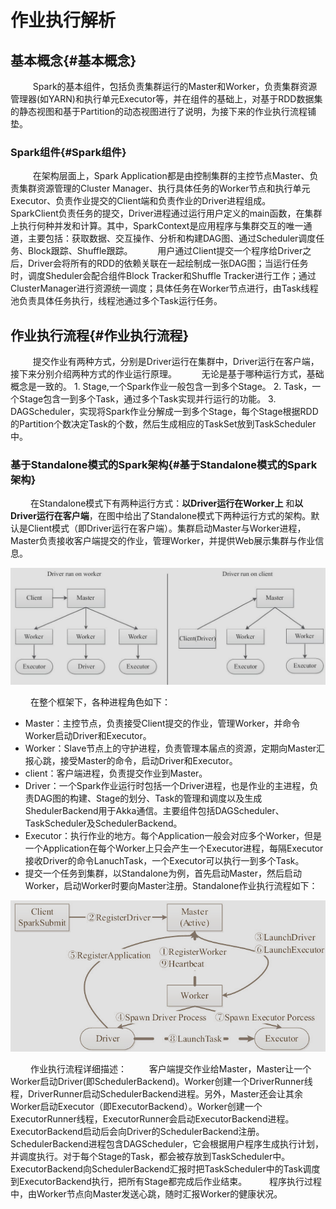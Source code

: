# 作业执行解析

## 基本概念{#基本概念}
&nbsp;　　 Spark的基本组件，包括负责集群运行的Master和Worker，负责集群资源管理器(如YARN)和执行单元Executor等，并在组件的基础上，对基于RDD数据集的静态视图和基于Partition的动态视图进行了说明，为接下来的作业执行流程铺垫。
### Spark组件{#Spark组件}
&nbsp;　　 在架构层面上，Spark Application都是由控制集群的主控节点Master、负责集群资源管理的Cluster Manager、执行具体任务的Worker节点和执行单元Executor、负责作业提交的Client端和负责作业的Driver进程组成。
&nbsp;　　 SparkClient负责任务的提交，Driver进程通过运行用户定义的main函数，在集群上执行何种并发和计算。其中，SparkContext是应用程序与集群交互的唯一通道，主要包括：获取数据、交互操作、分析和构建DAG图、通过Scheduler调度任务、Block跟踪、Shuffle跟踪。
&nbsp;　　 用户通过Client提交一个程序给Driver之后，Driver会将所有的RDD的依赖关联在一起绘制成一张DAG图；当运行任务时，调度Sheduler会配合组件Block Tracker和Shuffle Tracker进行工作；通过ClusterManager进行资源统一调度；具体任务在Worker节点进行，由Task线程池负责具体任务执行，线程池通过多个Task运行任务。
## 作业执行流程{#作业执行流程}
&nbsp;　　 提交作业有两种方式，分别是Driver运行在集群中，Driver运行在客户端，接下来分别介绍两种方式的作业运行原理。
&nbsp;　　 无论是基于哪种运行方式，基础概念是一致的。
      1. Stage,一个Spark作业一般包含一到多个Stage。
      2. Task，一个Stage包含一到多个Task，通过多个Task实现并行运行的功能。
      3. DAGScheduler，实现将Spark作业分解成一到多个Stage，每个Stage根据RDD的Partition个数决定Task的个数，然后生成相应的TaskSet放到TaskScheduler中。
### 基于Standalone模式的Spark架构{#基于Standalone模式的Spark架构}
&nbsp;　　在Standalone模式下有两种运行方式：**以Driver运行在Worker上** 和**以Driver运行在客户端**，在图中给出了Standalone模式下两种运行方式的架构。默认是Client模式（即Driver运行在客户端）。集群启动Master与Worker进程，Master负责接收客户端提交的作业，管理Worker，并提供Web展示集群与作业信息。

![](./img/spark_stand_alone.png)

&nbsp;　　在整个框架下，各种进程角色如下：
* Master：主控节点，负责接受Client提交的作业，管理Worker，并命令Worker启动Driver和Executor。
* Worker：Slave节点上的守护进程，负责管理本届点的资源，定期向Master汇报心跳，接受Master的命令，启动Driver和Executor。
* client：客户端进程，负责提交作业到Master。
* Driver：一个Spark作业运行时包括一个Driver进程，也是作业的主进程，负责DAG图的构建、Stage的划分、Task的管理和调度以及生成ShedulerBackend用于Akka通信。主要组件包括DAGScheduler、TaskScheduler及SchedulerBackend。
* Executor：执行作业的地方。每个Application一般会对应多个Worker，但是一个Application在每个Worker上只会产生一个Executor进程，每隔Executor接收Driver的命令LanuchTask，一个Executor可以执行一到多个Task。
* 提交一个任务到集群，以Standalone为例，首先启动Master，然后启动Worker，启动Worker时要向Master注册。Standalone作业执行流程如下：

![](./img/standalone_liucheng.png)

&nbsp;　　作业执行流程详细描述：
&nbsp;　　客户端提交作业给Master，Master让一个Worker启动Driver(即SchedulerBackend)。Worker创建一个DriverRunner线程，DriverRunner启动SchedulerBackend进程。另外，Master还会让其余Worker启动Executor（即ExecutorBackend）。Worker创建一个ExecutorRunner线程，ExecutorRunner会启动ExecutorBackend进程。ExecutorBackend启动后会向Driver的SchedulerBackend注册。SchedulerBackend进程包含DAGScheduler，它会根据用户程序生成执行计划，并调度执行。对于每个Stage的Task，都会被存放到TaskScheduler中。ExecutorBackend向SchedulerBackend汇报时把TaskScheduler中的Task调度到ExecutorBackend执行，把所有Stage都完成后作业结束。
&nbsp;　　程序执行过程中，由Worker节点向Master发送心跳，随时汇报Worker的健康状况。


